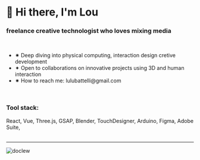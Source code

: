 <link rel="stylesheet" href="https://cdn.jsdelivr.net/gh/devicons/devicon@v2.15.1/devicon.min.css">

<h1 align="left" > 👋 Hi there, I'm Lou</h1>

<h3 align="left" >freelance creative technologist who loves mixing media</h3>
<br/>
<ul>
<li> ✷ Deep diving into physical computing, interaction design cretive development </li>
<li> ✦ Open to collaborations on innovative projects using 3D and human interaction </li>
<li> ✷ How to reach me: lulubattelli@gmail.com </li>
</ul>
<br/>
<h3 align="left">Tool stack:</h3>
React, Vue, Three.js, GSAP, Blender, TouchDesigner, Arduino, Figma, Adobe Suite, 
<br/> <br/> 
<hr/> 
 <p align="left"> <img src="https://komarev.com/ghpvc/?username=doclew&label=Profile%20views&color=0e75b6&style=flat" alt="doclew" /> </p>


